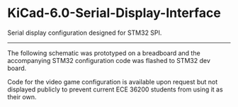# KiCad-6.0-Serial-Display-Interface
Serial display configuration designed for STM32 SPI.
- ---
The following schematic was prototyped on a breadboard and the accompanying STM32 configuration code was flashed to STM32 dev board.

Code for the video game configuration is available upon request but not displayed publicly to prevent current ECE 36200 students from using it as their own.
